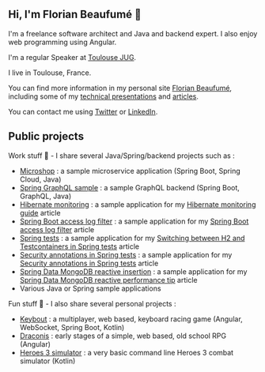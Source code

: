 ## Hi, I'm Florian Beaufumé 👋

I'm a freelance software architect and Java and backend expert. I also enjoy web programming using Angular.

I'm a regular Speaker at [Toulouse JUG](https://www.meetup.com/fr-FR/toulouse-java-user-group/).

I live in Toulouse, France.

You can find more information in my personal site [Florian Beaufumé](https://www.adeliosys.fr/), including some of my
[technical presentations](https://www.adeliosys.fr/presentations/) and [articles](https://www.adeliosys.fr/articles/).

You can contact me using [Twitter](https://twitter.com/fbeaufume) or [LinkedIn](https://www.linkedin.com/in/fbeaufume/).

## Public projects

Work stuff 💼 - I share several Java/Spring/backend projects such as :
- [Microshop](https://github.com/fbeaufume/microshop) : a sample microservice application (Spring Boot, Spring Cloud, Java)
- [Spring GraphQL sample](https://github.com/fbeaufume/spring-graphql-sample) : a sample GraphQL backend (Spring Boot, GraphQL, Java)
- [Hibernate monitoring](https://github.com/fbeaufume/hibernate-monitoring) : a sample application for my [Hibernate monitoring guide](https://www.adeliosys.fr/articles/hibernate-monitoring/) article
- [Spring Boot access log filter](https://github.com/fbeaufume/access-log-filter) : a sample application for my [Spring Boot access log filter](https://www.adeliosys.fr/articles/access-log-filter/) article
- [Spring tests](https://github.com/fbeaufume/spring-tests) : a sample application for my [Switching between H2 and Testcontainers in Spring tests](https://www.adeliosys.fr/articles/spring-tests-database/) article
- [Security annotations in Spring tests](https://github.com/fbeaufume/spring-tests-security-annotations) : a sample application for my [Security annotations in Spring tests](https://www.adeliosys.fr/articles/spring-tests-security-annotations/) article
- [Spring Data MongoDB reactive insertion](https://github.com/fbeaufume/spring-data-mongodb-reactive-insertion) : a sample application for my [Spring Data MongoDB reactive performance tip](https://www.adeliosys.fr/articles/spring-data-mongo-reactive-performance-tip/) article
- Various Java or Spring sample applications

Fun stuff 🚀 - I also share several personal projects :
- [Keybout](https://github.com/fbeaufume/keybout) : a multiplayer, web based, keyboard racing game (Angular, WebSocket, Spring Boot, Kotlin)
- [Draconis](https://github.com/fbeaufume/draconis) : early stages of a simple, web based, old school RPG (Angular)
- [Heroes 3 simulator](https://github.com/fbeaufume/heroes3-simulator) : a very basic command line Heroes 3 combat simulator (Kotlin)
